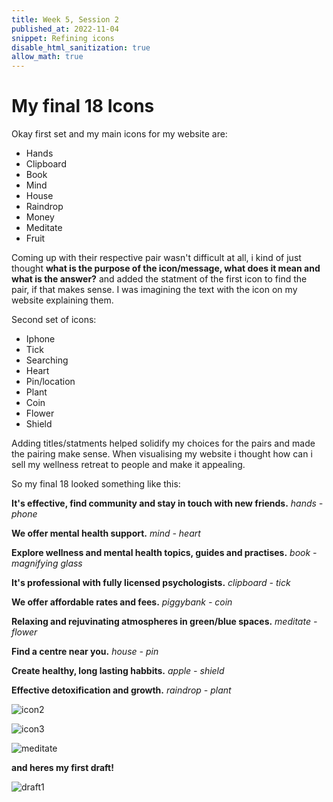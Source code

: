 ```yaml
---
title: Week 5, Session 2
published_at: 2022-11-04
snippet: Refining icons 
disable_html_sanitization: true
allow_math: true
---
```


# My final 18 Icons

Okay first set and my main icons for my website are:

- Hands
- Clipboard
- Book
- Mind
- House
- Raindrop
- Money
- Meditate 
- Fruit

Coming up with their respective pair wasn't difficult at all, i kind of just thought **what is the purpose of the icon/message, what does it mean and what is the answer?** and added the statment of the first icon to find the pair, if that makes sense. I was imagining the text with the icon on my website explaining them. 

Second set of icons:

- Iphone
- Tick
- Searching 
- Heart
- Pin/location
- Plant
- Coin
- Flower
- Shield

Adding titles/statments helped solidify my choices for the pairs and made the pairing make sense. When visualising my website i thought how can i sell my wellness retreat to people and make it appealing. 

So my final 18 looked something like this:

**It's effective, find community and stay in touch with new friends.** 
*hands - phone*

**We offer mental health support.** 
*mind - heart* 

**Explore wellness and mental health topics, guides and practises.** 
*book - magnifying glass* 

**It's professional with fully licensed psychologists.** 
*clipboard - tick* 

**We offer affordable rates and fees.** 
*piggybank - coin* 

**Relaxing and rejuvinating atmospheres in green/blue spaces.** 
*meditate - flower* 

**Find a centre near you.** 
*house - pin* 

**Create healthy, long lasting habbits.**
*apple - shield* 

**Effective detoxification and growth.** 
*raindrop - plant* 




![icon2](icon2.jpeg)

![icon3](3icons.png)

![meditate](meditate.png)

**and heres my first draft!** 

![draft1](draft1.png)





